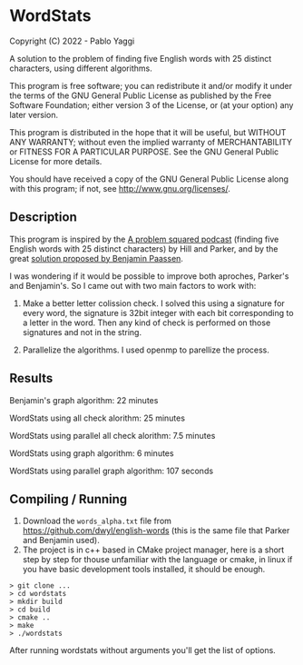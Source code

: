 # WordStats

Copyright (C) 2022 - Pablo Yaggi

A solution to the problem of finding five English words with 25 distinct characters, using different algorithms.

This program is free software; you can redistribute it and/or modify
it under the terms of the GNU General Public License as published by
the Free Software Foundation; either version 3 of the License, or
(at your option) any later version.

This program is distributed in the hope that it will be useful,
but WITHOUT ANY WARRANTY; without even the implied warranty of
MERCHANTABILITY or FITNESS FOR A PARTICULAR PURPOSE.  See the
GNU General Public License for more details.

You should have received a copy of the GNU General Public License
along with this program; if not, see <http://www.gnu.org/licenses/>.

## Description

This program is inspired by the [A problem squared podcast](https://aproblemsquared.libsyn.com/) (finding five English words with 25 distinct characters) by Hill and Parker, and by the great [solution proposed by Benjamin Paassen](https://gitlab.com/bpaassen/five_clique).

I was wondering if it would be possible to improve both aproches, Parker's and Benjamin's. So I came out with two main factors to work with:

1. Make a better letter colission check.
I solved this using a signature for every word, the signature is 32bit integer with each bit corresponding to a letter in the word. Then any kind of check is performed on those signatures and not in the string.

2. Parallelize the algorithms.
I used openmp to parellize the process.

## Results

Benjamin's graph algorithm: 22 minutes

WordStats using all check alorithm: 25 minutes

WordStats using parallel all check alorithm: 7.5 minutes

WordStats using graph algorithm: 6 minutes

WordStats using parallel graph algorithm: 107 seconds



## Compiling / Running
1. Download the `words_alpha.txt` file from https://github.com/dwyl/english-words (this is the same file that Parker and Benjamin used).
2. The project is in c++ based in CMake project manager, here is a short step by step for thouse unfamiliar with the language or cmake, in linux if you have basic development tools installed, it should be enough.
```
> git clone ...
> cd wordstats
> mkdir build
> cd build
> cmake ..
> make
> ./wordstats
```
After running wordstats without arguments you'll get the list of options.
